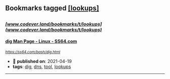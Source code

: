 ## Bookmarks tagged [[lookups]](https://www.codever.land/search?q=[lookups])

_<sup><sup>[www.codever.land/bookmarks/t/lookups](www.codever.land/bookmarks/t/lookups)</sup></sup>_
---
#### [dig Man Page - Linux - SS64.com](https://ss64.com/bash/dig.html)
_<sup>https://ss64.com/bash/dig.html</sup>_

* :calendar: **published on**: 2021-04-19
* **tags**: [dig](../tagged/dig.md), [dns](../tagged/dns.md), [tool](../tagged/tool.md), [lookups](../tagged/lookups.md)
---
